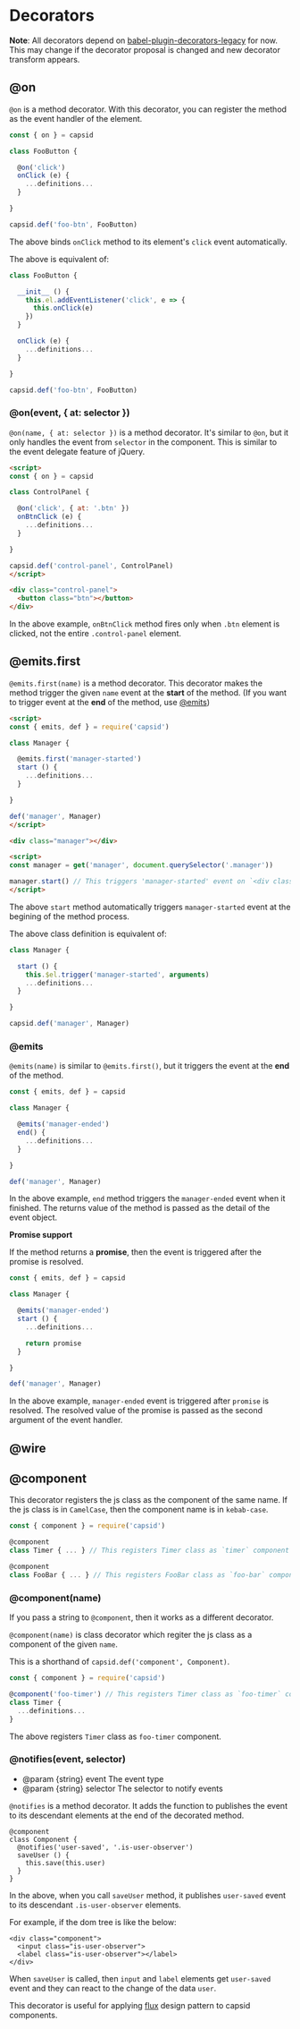 # Decorators

**Note**: All decorators depend on [babel-plugin-decorators-legacy](https://npm.im/babel-plugin-decorators-legacy) for now. This may change if the decorator proposal is changed and new decorator transform appears.

## @on

`@on` is a method decorator. With this decorator, you can register the method as the event handler of the element.

```js
const { on } = capsid

class FooButton {

  @on('click')
  onClick (e) {
    ...definitions...
  }

}

capsid.def('foo-btn', FooButton)
```

The above binds `onClick` method to its element's `click` event automatically.

The above is equivalent of:

```js
class FooButton {

  __init__ () {
    this.el.addEventListener('click', e => {
      this.onClick(e)
    })
  }

  onClick (e) {
    ...definitions...
  }

}

capsid.def('foo-btn', FooButton)
```

### @on(event, { at: selector })

`@on(name, { at: selector })` is a method decorator. It's similar to `@on`, but it only handles the event from `selector` in the component. This is similar to the event delegate feature of jQuery.

```html
<script>
const { on } = capsid

class ControlPanel {

  @on('click', { at: '.btn' })
  onBtnClick (e) {
    ...definitions...
  }

}

capsid.def('control-panel', ControlPanel)
</script>

<div class="control-panel">
  <button class="btn"></button>
</div>
```

In the above example, `onBtnClick` method fires only when `.btn` element is clicked, not the entire `.control-panel` element.

## @emits.first

`@emits.first(name)` is a method decorator. This decorator makes the method trigger the given `name` event at the **start** of the method. (If you want to trigger event at the **end** of the method, use [@emits](#emits))

```html
<script>
const { emits, def } = require('capsid')

class Manager {

  @emits.first('manager-started')
  start () {
    ...definitions...
  }

}

def('manager', Manager)
</script>

<div class="manager"></div>

<script>
const manager = get('manager', document.querySelector('.manager'))

manager.start() // This triggers 'manager-started' event on `<div class="manager"></div>`.
</script>
```

The above `start` method automatically triggers `manager-started` event at the begining of the method process.

The above class definition is equivalent of:

```js
class Manager {

  start () {
    this.$el.trigger('manager-started', arguments)
    ...definitions...
  }

}

capsid.def('manager', Manager)
```

### @emits

`@emits(name)` is similar to `@emits.first()`, but it triggers the event at the **end** of the method.

```js
const { emits, def } = capsid

class Manager {

  @emits('manager-ended')
  end() {
    ...definitions...
  }

}

def('manager', Manager)
```

In the above example, `end` method triggers the `manager-ended` event when it finished. The returns value of the method is passed as the detail of the event object.

**Promise support**

If the method returns a **promise**, then the event is triggered after the promise is resolved.

```js
const { emits, def } = capsid

class Manager {

  @emits('manager-ended')
  start () {
    ...definitions...

    return promise
  }

}

def('manager', Manager)
```

In the above example, `manager-ended` event is triggered after `promise` is resolved. The resolved value of the promise is passed as the second argument of the event handler.

## @wire


## @component

This decorator registers the js class as the component of the same name. If the js class is in `CamelCase`, then the component name is in `kebab-case`.

```js
const { component } = require('capsid')

@component
class Timer { ... } // This registers Timer class as `timer` component

@component
class FooBar { ... } // This registers FooBar class as `foo-bar` component
```

### @component(name)

If you pass a string to `@component`, then it works as a different decorator.

`@component(name)` is class decorator which regiter the js class as a component of the given `name`.

This is a shorthand of `capsid.def('component', Component)`.

```js
const { component } = require('capsid')

@component('foo-timer') // This registers Timer class as `foo-timer` component.
class Timer {
  ...definitions...
}
```

The above registers `Timer` class as `foo-timer` component.

### @notifies(event, selector)

- @param {string} event The event type
- @param {string} selector The selector to notify events

`@notifies` is a method decorator. It adds the function to publishes the event to its descendant elements at the end of the decorated method.

```
@component
class Component {
  @notifies('user-saved', '.is-user-observer')
  saveUser () {
    this.save(this.user)
  }
}
```

In the above, when you call `saveUser` method, it publishes `user-saved` event to its descendant `.is-user-observer` elements.

For example, if the dom tree is like the below:

```
<div class="component">
  <input class="is-user-observer">
  <label class="is-user-observer"></label>
</div>
```

When `saveUser` is called, then `input` and `label` elements get `user-saved` event and they can react to the change of the data `user`.

This decorator is useful for applying [flux][] design pattern to capsid components.

[flux]: http://facebook.github.io/flux
